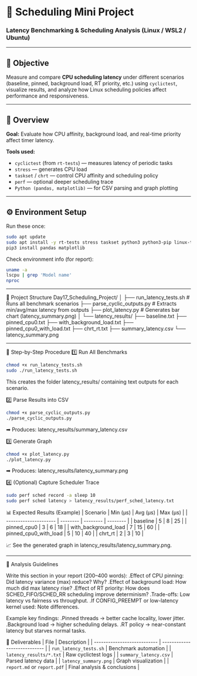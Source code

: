 # 🧠 Scheduling Mini Project  
### **Latency Benchmarking & Scheduling Analysis (Linux / WSL2 / Ubuntu)**

---

## 🎯 Objective

Measure and compare **CPU scheduling latency** under different scenarios (baseline, pinned, background load, RT priority, etc.) using `cyclictest`, visualize results, and analyze how Linux scheduling policies affect performance and responsiveness.

---

## 🧩 Overview

**Goal:** Evaluate how CPU affinity, background load, and real-time priority affect timer latency.

**Tools used:**
- `cyclictest` (from `rt-tests`) — measures latency of periodic tasks  
- `stress` — generates CPU load  
- `taskset` / `chrt` — control CPU affinity and scheduling policy  
- `perf` — optional deeper scheduling trace  
- `Python (pandas, matplotlib)` — for CSV parsing and graph plotting  

---

## ⚙️ Environment Setup

Run these once:

```bash
sudo apt update
sudo apt install -y rt-tests stress taskset python3 python3-pip linux-tools-common linux-tools-$(uname -r) perf
pip3 install pandas matplotlib
```




Check environment info (for report):
```bash
uname -a
lscpu | grep 'Model name'
nproc
```
------------------

📂 Project Structure
Day17_Scheduling_Project/
│
├── run_latency_tests.sh        # Runs all benchmark scenarios
├── parse_cyclic_outputs.py     # Extracts min/avg/max latency from outputs
├── plot_latency.py             # Generates bar chart (latency_summary.png)
│
└── latency_results/
    ├── baseline.txt
    ├── pinned_cpu0.txt
    ├── with_background_load.txt
    ├── pinned_cpu0_with_load.txt
    ├── chrt_rt.txt
    ├── summary_latency.csv
    └── latency_summary.png
    
--------------------------------------------

🧪 Step-by-Step Procedure
1️⃣ Run All Benchmarks
```bash
chmod +x run_latency_tests.sh
sudo ./run_latency_tests.sh
```
This creates the folder latency_results/ containing text outputs for each scenario.


2️⃣ Parse Results into CSV
```bash
chmod +x parse_cyclic_outputs.py
./parse_cyclic_outputs.py
```

➡ Produces: latency_results/summary_latency.csv


3️⃣ Generate Graph
```bash
chmod +x plot_latency.py
./plot_latency.py
```

➡ Produces: latency_results/latency_summary.png

4️⃣ (Optional) Capture Scheduler Trace
```bash
sudo perf sched record -a sleep 10
sudo perf sched latency > latency_results/perf_sched_latency.txt
```

📊 Expected Results (Example)
| Scenario              | Min (µs) | Avg (µs) | Max (µs) |
| --------------------- | -------- | -------- | -------- |
| baseline              | 5        | 8        | 25       |
| pinned_cpu0           | 3        | 6        | 18       |
| with_background_load  | 7        | 15       | 60       |
| pinned_cpu0_with_load | 5        | 10       | 40       |
| chrt_rt               | 2        | 3        | 10       |

📈 See the generated graph in latency_results/latency_summary.png.

--------------------

🧠 Analysis Guidelines

Write this section in your report (200–400 words):
    .Effect of CPU pinning: Did latency variance (max) reduce? Why?
    .Effect of background load: How much did max latency rise?
    .Effect of RT priority: How does SCHED_FIFO/SCHED_RR scheduling improve determinism?
    .Trade-offs: Low latency vs fairness vs throughput.
    .If CONFIG_PREEMPT or low-latency kernel used: Note differences.
    
  Example key findings:
           .Pinned threads → better cache locality, lower jitter.
          .Background load → higher scheduling delays.
          .RT policy → near-constant latency but starves normal tasks.

📘 Deliverables
| File                        | Description                  |
| --------------------------- | ---------------------------- |
| `run_latency_tests.sh`      | Benchmark automation         |
| `latency_results/*.txt`     | Raw cyclictest logs          |
| `summary_latency.csv`       | Parsed latency data          |
| `latency_summary.png`       | Graph visualization          |
| `report.md` or `report.pdf` | Final analysis & conclusions |

